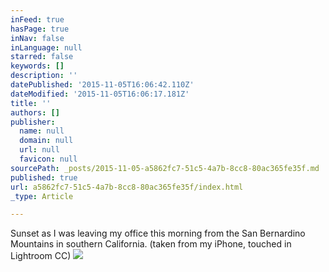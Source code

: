 ```yaml
---
inFeed: true
hasPage: true
inNav: false
inLanguage: null
starred: false
keywords: []
description: ''
datePublished: '2015-11-05T16:06:42.110Z'
dateModified: '2015-11-05T16:06:17.181Z'
title: ''
authors: []
publisher:
  name: null
  domain: null
  url: null
  favicon: null
sourcePath: _posts/2015-11-05-a5862fc7-51c5-4a7b-8cc8-80ac365fe35f.md
published: true
url: a5862fc7-51c5-4a7b-8cc8-80ac365fe35f/index.html
_type: Article

---
```

Sunset as I was leaving my office this morning from the San Bernardino Mountains in southern California. (taken from my iPhone, touched in Lightroom CC)
![](https://the-grid-user-content.s3-us-west-2.amazonaws.com/0a6f1f61-4fa2-4d2a-aaef-8a009d19c94f.jpg)